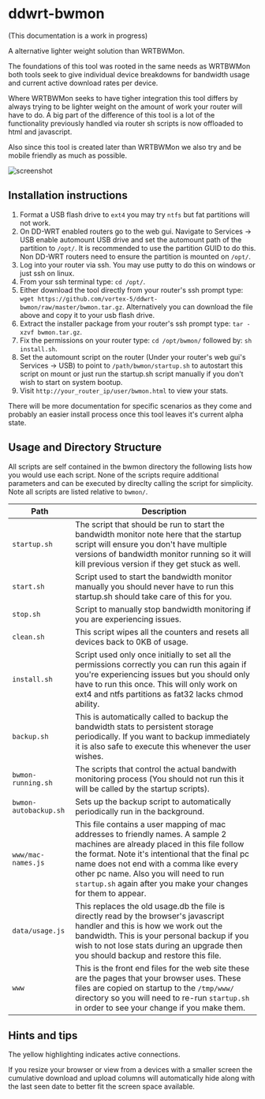 ddwrt-bwmon
===========
(This documentation is a work in progress)

A alternative lighter weight solution than WRTBWMon.

The foundations of this tool was rooted in the same needs as WRTBWMon both tools seek to give individual device breakdowns for bandwidth usage and current active download rates per device.

Where WRTBWMon seeks to have tigher integration this tool differs by always trying to be lighter weight on the amount of work your router will have to do. A big part of the difference of this tool is a lot of the functionality previously handled via router sh scripts is now offloaded to html and javascript.

Also since this tool is created later than WRTBWMon we also try and be mobile friendly as much as possible.

![screenshot](https://github.com/vortex-5/ddwrt-bwmon/raw/master/bwmon.png "Screenshot")

Installation instructions
-------------------------

1. Format a USB flash drive to `ext4` you may try `ntfs` but fat partitions will not work.
2. On DD-WRT enabled routers go to the web gui. Navigate to Services -> USB enable automount USB drive and set the automount path of the partition to `/opt/`. It is recommended to use the partition GUID to do this. Non DD-WRT routers need to ensure the partition is mounted on `/opt/`.
3. Log into your router via ssh. You may use putty to do this on windows or just ssh on linux.
4. From your ssh terminal type: `cd /opt/`.
5. Either download the tool directly from your router's ssh prompt type: `wget https://github.com/vortex-5/ddwrt-bwmon/raw/master/bwmon.tar.gz`. Alternatively you can download the file above and copy it to your usb flash drive.
6. Extract the installer package from your router's ssh prompt type: `tar -xzvf bwmon.tar.gz`.
7. Fix the permissions on your router type: `cd /opt/bwmon/` followed by: `sh install.sh`.
8. Set the automount script on the router (Under your router's web gui's Services -> USB) to point to `/path/bwmon/startup.sh` to autostart this script on mount or just run the startup.sh script manually if you don't wish to start on system bootup.
9. Visit `http://your_router_ip/user/bwmon.html` to view your stats.

There will be more documentation for specific scenarios as they come and probably an easier install process once this tool leaves it's current alpha state.

Usage and Directory Structure
-----------------------------
All scripts are self contained in the bwmon directory the following lists how you would use each script. None of the scripts require additional parameters and can be executed by direclty calling the script for simplicity. Note all scripts are listed relative to `bwmon/`. 

Path | Description
---- | -----------
`startup.sh` | The script that should be run to start the bandwidth monitor note here that the startup script will ensure you don't have multiple versions of bandwidth monitor running so it will kill previous version if they get stuck as well.
`start.sh` | Script used to start the bandwidth monitor manually you should never have to run this startup.sh should take care of this for you.
`stop.sh` | Script to manually stop bandwidth monitoring if you are experiencing issues.
`clean.sh` | This script wipes all the counters and resets all devices back to 0KB of usage.
`install.sh` | Script used only once initially to set all the permissions correctly you can run this again if you're experiencing issues but you should only have to run this once. This will only work on ext4 and ntfs partitions as fat32 lacks chmod ability.
`backup.sh` | This is automatically called to backup the bandwidth stats to persistent storage periodically. If you want to backup immediately it is also safe to execute this whenever the user wishes.
`bwmon-running.sh` | The scripts that control the actual bandwith monitoring process (You should not run this it will be called by the startup scripts).
`bwmon-autobackup.sh` | Sets up the backup script to automatically periodically run in the background.
`www/mac-names.js` | This file contains a user mapping of mac addresses to friendly names. A sample 2 machines are already placed in this file follow the format. Note it's intentional that the final pc name does not end with a comma like every other pc name. Also you will need to run `startup.sh` again after you make your changes for them to appear.
`data/usage.js` | This replaces the old usage.db the file is directly read by the browser's javascript handler and this is how we work out the bandwidth. This is your personal backup if you wish to not lose stats during an upgrade then you should backup and restore this file.
`www` | This is the front end files for the web site these are the pages that your browser uses. These files are copied on startup to the `/tmp/www/` directory so you will need to re-run `startup.sh` in order to see your change if you make them.

Hints and tips
--------------
The yellow highlighting indicates active connections.

If you resize your browser or view from a devices with a smaller screen the cumulative download and upload columns will automatically hide along with the last seen date to better fit the screen space available.